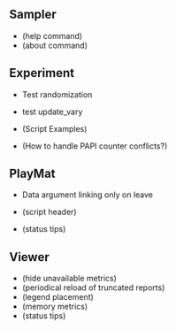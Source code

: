 Sampler
-------
* (help command)
* (about command)


Experiment
----------
* Test randomization
* test update_vary
  
* (Script Examples)
* (How to handle PAPI counter conflicts?)


PlayMat
-------
* Data argument linking only on leave

* (script header)
* (status tips)


Viewer
------
* (hide unavailable metrics)
* (periodical reload of truncated reports)
* (legend placement)
* (memory metrics)
* (status tips)
